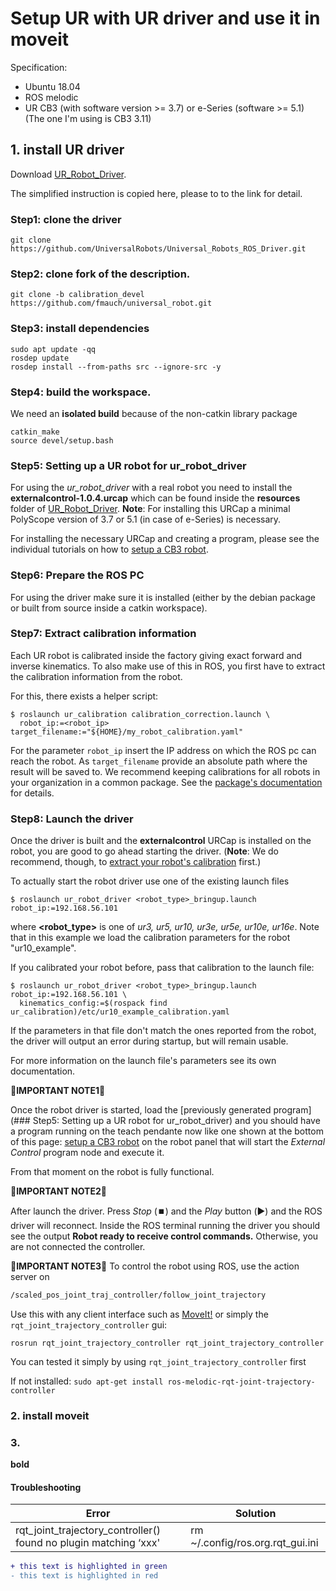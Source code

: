 # Setup UR with UR driver and use it in moveit
Specification:
* Ubuntu 18.04 
* ROS melodic
* UR CB3 (with software version >= 3.7) or e-Series (software >= 5.1)  (The one I'm using is CB3 3.11)

## 1. install UR driver
Download [UR_Robot_Driver](https://github.com/UniversalRobots/Universal_Robots_ROS_Driver).

The simplified instruction is copied here, please to to the link for detail.

### Step1: clone the driver  

```git clone https://github.com/UniversalRobots/Universal_Robots_ROS_Driver.git```

### Step2: clone fork of the description. 

```git clone -b calibration_devel https://github.com/fmauch/universal_robot.git```

### Step3: install dependencies
```
sudo apt update -qq
rosdep update
rosdep install --from-paths src --ignore-src -y
```
### Step4: build the workspace. 
We need an **isolated build** because of the non-catkin library package  
```
catkin_make
source devel/setup.bash
```

### Step5: Setting up a UR robot for ur_robot_driver
For using the *ur_robot_driver* with a real robot you need to install the
**externalcontrol-1.0.4.urcap** which can be found inside the **resources** folder of [UR_Robot_Driver](https://github.com/UniversalRobots/Universal_Robots_ROS_Driver).
**Note**: For installing this URCap a minimal PolyScope version of 3.7 or 5.1 (in case of e-Series) is
necessary.

For installing the necessary URCap and creating a program, please see the individual tutorials on
how to [setup a CB3 robot](ur_robot_driver/doc/install_urcap_cb3.md).

### Step6: Prepare the ROS PC
For using the driver make sure it is installed (either by the debian package or built from source
inside a catkin workspace).

### Step7: Extract calibration information
Each UR robot is calibrated inside the factory giving exact forward and inverse kinematics. To also
make use of this in ROS, you first have to extract the calibration information from the robot.

For this, there exists a helper script:

    $ roslaunch ur_calibration calibration_correction.launch \
      robot_ip:=<robot_ip> target_filename:="${HOME}/my_robot_calibration.yaml"

For the parameter `robot_ip` insert the IP address on which the ROS pc can reach the robot. As
`target_filename` provide an absolute path where the result will be saved to.
We recommend keeping calibrations for all robots in your organization in a common package. See the
[package's documentation](ur_calibration/README.md) for details.

### Step8: Launch the driver
Once the driver is built and the **externalcontrol** URCap is installed on the
robot, you are good to go ahead starting the driver. (**Note**: We do recommend, though, to [extract your robot's
calibration](#extract-calibration-information) first.)

To actually start the robot driver use one of the existing launch files

    $ roslaunch ur_robot_driver <robot_type>_bringup.launch robot_ip:=192.168.56.101

where **<robot_type>** is one of *ur3, ur5, ur10, ur3e, ur5e, ur10e, ur16e*. Note that in this example we
load the calibration parameters for the robot "ur10_example".

If you calibrated your robot before, pass that calibration to the launch file:

    $ roslaunch ur_robot_driver <robot_type>_bringup.launch robot_ip:=192.168.56.101 \
      kinematics_config:=$(rospack find ur_calibration)/etc/ur10_example_calibration.yaml

If the parameters in that file don't match the ones reported from the robot, the driver will output
an error during startup, but will remain usable.

For more information on the launch file's parameters see its own documentation.


🔴**IMPORTANT NOTE1**🔴 

Once the robot driver is started, load the [previously generated program](### Step5: Setting up a UR robot for ur_robot_driver) and you should have 
a program running on the teach pendante now like one shown at the bottom of this page: [setup a CB3 robot](ur_robot_driver/doc/install_urcap_cb3.md) 
on the robot panel that will start the *External Control* program node and execute it.

From that moment on
the robot is fully functional. 

🔴**IMPORTANT NOTE2**🔴 

After launch the driver. Press *Stop* (:stop_button:) and the *Play* button (:arrow_forward:) and the ROS driver will reconnect.
Inside the ROS terminal running the driver you should see the output **Robot ready to receive control commands.** 
Otherwise, you are not connected the controller.

🔴**IMPORTANT NOTE3**🔴 
To control the robot using ROS, use the action server on

```bash
/scaled_pos_joint_traj_controller/follow_joint_trajectory
```

Use this with any client interface such as [MoveIt!](https://moveit.ros.org/) or simply the
`rqt_joint_trajectory_controller` gui:

```
rosrun rqt_joint_trajectory_controller rqt_joint_trajectory_controller
```


You can tested it simply by using ```rqt_joint_trajectory_controller``` first

If not installed: ```sudo apt-get install ros-melodic-rqt-joint-trajectory-controller```

### 2. install moveit
### 3. 

**bold** 

#### Troubleshooting
Error | Solution
------------ | -------------
rqt_joint_trajectory_controller() found no plugin matching ‘xxx' | rm ~/.config/ros.org.rqt_gui.ini

```diff
+ this text is highlighted in green
- this text is highlighted in red
```

